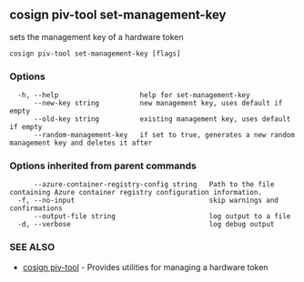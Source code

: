## cosign piv-tool set-management-key

sets the management key of a hardware token

```
cosign piv-tool set-management-key [flags]
```

### Options

```
  -h, --help                    help for set-management-key
      --new-key string          new management key, uses default if empty
      --old-key string          existing management key, uses default if empty
      --random-management-key   if set to true, generates a new random management key and deletes it after
```

### Options inherited from parent commands

```
      --azure-container-registry-config string   Path to the file containing Azure container registry configuration information.
  -f, --no-input                                 skip warnings and confirmations
      --output-file string                       log output to a file
  -d, --verbose                                  log debug output
```

### SEE ALSO

* [cosign piv-tool](cosign_piv-tool.md)	 - Provides utilities for managing a hardware token

